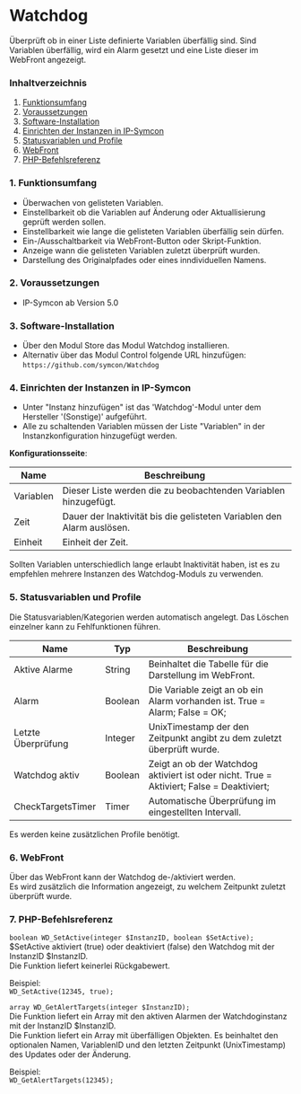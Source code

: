 # Watchdog
Überprüft ob in einer Liste definierte Variablen überfällig sind.
Sind Variablen überfällig, wird ein Alarm gesetzt und eine Liste dieser im WebFront angezeigt.


### Inhaltverzeichnis

1. [Funktionsumfang](#1-funktionsumfang)
2. [Voraussetzungen](#2-voraussetzungen)
3. [Software-Installation](#3-software-installation)
4. [Einrichten der Instanzen in IP-Symcon](#4-einrichten-der-instanzen-in-ip-symcon)
5. [Statusvariablen und Profile](#5-statusvariablen-und-profile)
6. [WebFront](#6-webfront)
7. [PHP-Befehlsreferenz](#7-php-befehlsreferenz)

### 1. Funktionsumfang

* Überwachen von gelisteten Variablen.
* Einstellbarkeit ob die Variablen auf Änderung oder Aktuallisierung geprüft werden sollen.
* Einstellbarkeit wie lange die gelisteten Variablen überfällig sein dürfen.
* Ein-/Ausschaltbarkeit via WebFront-Button oder Skript-Funktion.
* Anzeige wann die gelisteten Variablen zuletzt überprüft wurden.
* Darstellung des Originalpfades oder eines inndividuellen Namens.

### 2. Voraussetzungen

- IP-Symcon ab Version 5.0

### 3. Software-Installation

* Über den Modul Store das Modul Watchdog installieren.
* Alternativ über das Modul Control folgende URL hinzufügen:
`https://github.com/symcon/Watchdog`

### 4. Einrichten der Instanzen in IP-Symcon

- Unter "Instanz hinzufügen" ist das 'Watchdog'-Modul unter dem Hersteller '(Sonstige)' aufgeführt.  
- Alle zu schaltenden Variablen müssen der Liste "Variablen" in der Instanzkonfiguration hinzugefügt werden.

__Konfigurationsseite__:

Name       | Beschreibung
---------- | ---------------------------------
Variablen  | Dieser Liste werden die zu beobachtenden Variablen hinzugefügt.
Zeit       | Dauer der Inaktivität bis die gelisteten Variablen den Alarm auslösen. 
Einheit    | Einheit der Zeit.

Sollten Variablen unterschiedlich lange erlaubt Inaktivität haben, ist es zu empfehlen mehrere Instanzen des Watchdog-Moduls zu verwenden.

### 5. Statusvariablen und Profile

Die Statusvariablen/Kategorien werden automatisch angelegt. Das Löschen einzelner kann zu Fehlfunktionen führen.

Name               | Typ       | Beschreibung
------------------ | --------- | ----------------
Aktive Alarme      | String    | Beinhaltet die Tabelle für die Darstellung im WebFront.
Alarm              | Boolean   | Die Variable zeigt an ob ein Alarm vorhanden ist. True = Alarm; False = OK;
Letzte Überprüfung | Integer   | UnixTimestamp der den Zeitpunkt angibt zu dem zuletzt überprüft wurde.
Watchdog aktiv     | Boolean   | Zeigt an ob der Watchdog aktiviert ist oder nicht. True = Aktiviert; False = Deaktiviert;
CheckTargetsTimer  | Timer     | Automatische Überprüfung im eingestellten Intervall.

Es werden keine zusätzlichen Profile benötigt.

### 6. WebFront

Über das WebFront kann der Watchdog de-/aktiviert werden.  
Es wird zusätzlich die Information angezeigt, zu welchem Zeitpunkt zuletzt überprüft wurde.  

### 7. PHP-Befehlsreferenz

`boolean WD_SetActive(integer $InstanzID, boolean $SetActive);`  
$SetActive aktiviert (true) oder deaktiviert (false) den Watchdog mit der InstanzID $InstanzID.  
Die Funktion liefert keinerlei Rückgabewert.  

Beispiel:  
`WD_SetActive(12345, true);`

`array WD_GetAlertTargets(integer $InstanzID);`  
Die Funktion liefert ein Array mit den aktiven Alarmen der Watchdoginstanz mit der InstanzID $InstanzID.  
Die Funktion liefert ein Array mit überfälligen Objekten. Es beinhaltet den optionalen Namen, VariablenID und den letzten Zeitpunkt (UnixTimestamp) des Updates oder der Änderung.

Beispiel:  
`WD_GetAlertTargets(12345);`
